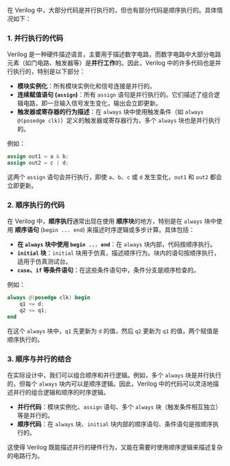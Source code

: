 在 Verilog 中，大部分代码是并行执行的，但也有部分代码是顺序执行的。具体情况如下：

### 1. 并行执行的代码

Verilog 是一种硬件描述语言，主要用于描述数字电路，而数字电路中大部分电路元素（如门电路、触发器等）是**并行工作**的。因此，Verilog 中的许多代码也是并行执行的，特别是以下部分：

- **模块实例化**：所有模块实例化和信号连接是并行的。
- **连续赋值语句 (`assign`)**：所有 `assign` 语句是并行执行的。它们描述了组合逻辑电路，即一旦输入信号发生变化，输出会立即更新。
- **触发器或寄存器的行为描述**：在 `always` 块中使用触发条件（如 `always @(posedge clk)`）定义的触发器或寄存器行为，多个 `always` 块也是并行执行的。

例如：

```verilog
assign out1 = a & b;
assign out2 = c | d;
```

这两个 `assign` 语句会并行执行，即使 `a`、`b`、`c` 或 `d` 发生变化，`out1` 和 `out2` 都会立即更新。

### 2. 顺序执行的代码

在 Verilog 中，**顺序执行**通常出现在使用 **顺序块**的地方，特别是在 `always` 块中使用 **顺序语句** (`begin ... end`) 来描述时序逻辑或多步计算。具体包括：

- **在 `always` 块中使用 `begin ... end`**：在 `always` 块内部，代码按顺序执行。
- **`initial` 块**：`initial` 块用于仿真，描述顺序行为。块内的语句按顺序执行，适用于仿真测试台。
- **`case`、`if` 等条件语句**：在这些条件语句中，条件分支是顺序检查的。

例如：

```verilog
always @(posedge clk) begin
    q1 <= d;
    q2 <= q1;
end
```

在这个 `always` 块中，`q1` 先更新为 `d` 的值，然后 `q2` 更新为 `q1` 的值，两个赋值是顺序执行的。

### 3. 顺序与并行的结合

在实际设计中，我们可以组合顺序和并行逻辑。例如，多个 `always` 块是并行执行的，但每个 `always` 块内可以是顺序逻辑。因此，Verilog 中的代码可以灵活地描述并行的组合逻辑和顺序的时序逻辑。

- **并行代码**：模块实例化、`assign` 语句、多个 `always` 块（触发条件相互独立）等是并行的。
- **顺序代码**：在 `always` 块、`initial` 块内部的顺序语句、条件语句是按顺序执行的。

这使得 Verilog 既能描述并行的硬件行为，又能在需要时使用顺序逻辑来描述复杂的电路行为。